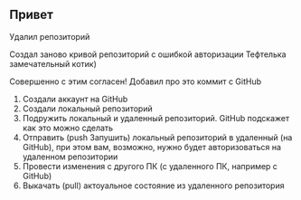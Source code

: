 ## Привет 

Удалил репозиторий

Создал заново кривой репозиторий с ошибкой авторизации
Тефтелька замечательный котик)

Совершенно с этим согласен!
Добавил про это коммит с GitHub

1. Создали аккаунт на GitHub
2. Создали локальный репозиторий
3. Подружить локальный и удаленный репозиторий. GitHub подскажет как это можно сделать
4. Отправить (push Запушить) локальный репозиторий в удаленный (на GitHub), при этом вам, возможно, нужно будет авторизоваться на удаленном репозитории
5. Провести изменения с другого ПК (с удаленного ПК, например с GitHub)
6. Выкачать (pull) актоуальное состояние из удаленного репозитория